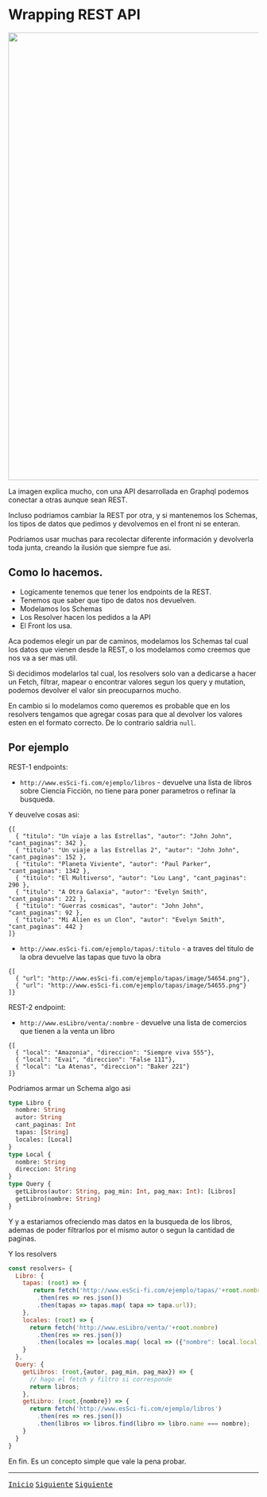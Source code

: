 # Wrapping REST API

<img src="https://cdn-images-1.medium.com/max/2560/1*feOd6UwyHF71rRmRtj_B7g.png" width="900">

La imagen explica mucho, con una API desarrollada en Graphql podemos conectar a otras aunque sean REST.

Incluso podriamos cambiar la REST por otra, y si mantenemos los Schemas, los tipos de datos que pedimos y devolvemos en el front ni se enteran.

Podriamos usar muchas para recolectar diferente información y devolverla toda junta, creando la ilusión que siempre fue asi.

## Como lo hacemos.

* Logicamente tenemos que tener los endpoints de la REST.
* Tenemos que saber que tipo de datos nos devuelven.
* Modelamos los Schemas
* Los Resolver hacen los pedidos a la API
* El Front los usa.

Aca podemos elegir un par de caminos, modelamos los Schemas tal cual los datos que vienen desde la REST, o los modelamos como creemos que nos va a ser mas util.

Si decidimos modelarlos tal cual, los resolvers solo van a dedicarse a hacer un Fetch, filtrar, mapear o encontrar valores segun los query y mutation, podemos devolver el valor sin preocuparnos mucho.

En cambio si lo modelamos como queremos es probable que en los resolvers tengamos que agregar cosas para que al devolver los valores esten en el formato correcto. De lo contrario saldria `null`.

## Por ejemplo

REST-1 endpoints: 
* `http://www.esSci-fi.com/ejemplo/libros` - devuelve una lista de libros sobre Ciencia Ficción, no tiene para poner parametros o refinar la busqueda.

Y deuvelve cosas asi:

```
{[
  { "titulo": "Un viaje a las Estrellas", "autor": "John John", "cant_paginas": 342 },
  { "titulo": "Un viaje a las Estrellas 2", "autor": "John John", "cant_paginas": 152 },
  { "titulo": "Planeta Viviente", "autor": "Paul Parker", "cant_paginas": 1342 },
  { "titulo": "El Multiverso", "autor": "Lou Lang", "cant_paginas": 290 },
  { "titulo": "A Otra Galaxia", "autor": "Evelyn Smith", "cant_paginas": 222 },
  { "titulo": "Guerras cosmicas", "autor": "John John", "cant_paginas": 92 },
  { "titulo": "Mi Alien es un Clon", "autor": "Evelyn Smith", "cant_paginas": 442 }
]}
```

* `http://www.esSci-fi.com/ejemplo/tapas/:titulo` - a traves del titulo de la obra devuelve las tapas que tuvo la obra


```
{[
  { "url": "http://www.esSci-fi.com/ejemplo/tapas/image/54654.png"},
  { "url": "http://www.esSci-fi.com/ejemplo/tapas/image/54655.png"}
]}
```

REST-2 endpoint:
* `http://www.esLibro/venta/:nombre` - devuelve una lista de comercios que tienen a la venta un libro


```
{[
  { "local": "Amazonia", "direccion": "Siempre viva 555"},
  { "local": "Evai", "direccion": "False 111"},
  { "local": "La Atenas", "direccion": "Baker 221"}
]}
```

Podriamos armar un Schema algo asi

```graphql
type Libro {
  nombre: String
  autor: String
  cant_paginas: Int
  tapas: [String]
  locales: [Local]
}
type Local {
  nombre: String
  direccion: String
}
type Query {
  getLibros(autor: String, pag_min: Int, pag_max: Int): [Libros]
  getLibro(nombre: String)
}
```

Y y a estariamos ofreciendo mas datos en la busqueda de los libros, ademas de poder filtrarlos por el mismo autor o segun la cantidad de paginas.

Y los resolvers 

```javascript
const resolvers= {
  Libro: {
    tapas: (root) => {
       return fetch('http://www.esSci-fi.com/ejemplo/tapas/'+root.nombre)
        .then(res => res.json())
        .then(tapas => tapas.map( tapa => tapa.url));
    },
    locales: (root) => {
      return fetch('http://www.esLibro/venta/'+root.nombre)
        .then(res => res.json())
        .then(locales => locales.map( local => ({"nombre": local.local, local.direccion })));
    }
  },
  Query: {
    getLibros: (root,{autor, pag_min, pag_max}) => {
      // hago el fetch y filtro si corresponde
      return libros;
    },
    getLibro: (root,{nombre}) => {
      return fetch('http://www.esSci-fi.com/ejemplo/libros')
        .then(res => res.json())
        .then(libros => libros.find(libro => libro.name === nombre);
    }
  }
}
```

En fin. Es un concepto simple que vale la pena probar. 

- - - -

[<kbd>Inicio</kbd>](https://github.com/gastonpereyra/Apuntes_GraphQL/blob/master/README.md)
[<kbd>Siguiente</kbd>](https://github.com/gastonpereyra/Apuntes_GraphQL/blob/master/Contenido/server_resolvers.md)
[<kbd>Siguiente</kbd>](https://github.com/gastonpereyra/Apuntes_GraphQL/blob/master/Contenido/manejando-el-front.md)
